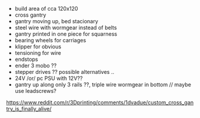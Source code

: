  - build area of cca 120x120
 - cross gantry
 - gantry moving up, bed stacionary
 - steel wire with wormgear instead of belts
 - gantry printed in one piece for squarness
 - bearing wheels for carriages
 - klipper for obvious
 - tensioning for wire
 - endstops
 - ender 3 mobo ??
 - stepper drives ?? possible alternatives ..
 - 24V /or/ pc PSU with 12V??
 - gantry up along only 3 rails ??, triple wire wormgear in bottom // maybe use leadscrews?

https://www.reddit.com/r/3Dprinting/comments/1dvadue/custom_cross_gantry_is_finally_alive/

